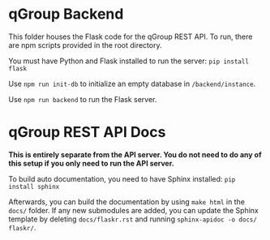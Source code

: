 # qGroup Backend

This folder houses the Flask code for the qGroup
REST API. To run, there are npm scripts provided
in the root directory.

You must have Python and Flask installed to run the server:
`pip install flask`

Use `npm run init-db` to initialize an empty database
in `/backend/instance`.

Use `npm run backend` to run the Flask server.

# qGroup REST API Docs

**This is entirely separate from the API server.
You do not need to do any of this setup if you
only need to run the API server.**

To build auto documentation, you need to have
Sphinx installed:
`pip install sphinx`

Afterwards, you can build the documentation
by using `make html` in the `docs/` folder.
If any new submodules are added, you can update
the Sphinx template by deleting `docs/flaskr.rst`
and running `sphinx-apidoc -o docs/ flaskr/`.